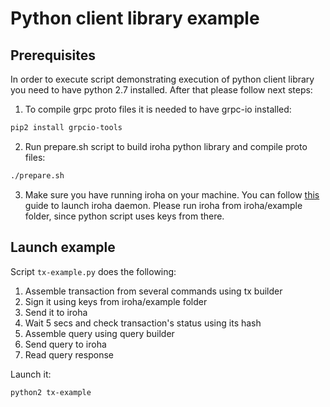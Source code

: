 # Python client library example

## Prerequisites

In order to execute script demonstrating execution of python client library you need to have python 2.7 installed. After that please follow next steps:

1. To compile grpc proto files it is needed to have grpc-io installed:
```sh
pip2 install grpcio-tools
```

2. Run prepare.sh script to build iroha python library and compile proto files:
```sh
./prepare.sh
```

3. Make sure you have running iroha on your machine. You can follow [this](https://hyperledger.github.io/iroha-api/#run-the-daemon-irohad) guide to launch iroha daemon. Please run iroha from iroha/example folder, since python script uses keys from there.

## Launch example

Script `tx-example.py` does the following:
1. Assemble transaction from several commands using tx builder
2. Sign it using keys from iroha/example folder
3. Send it to iroha
4. Wait 5 secs and check transaction's status using its hash
5. Assemble query using query builder
6. Send query to iroha
7. Read query response

Launch it:
```sh
python2 tx-example
```
